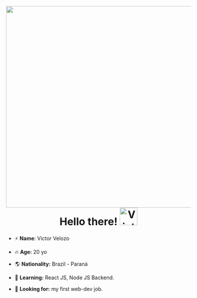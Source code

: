 
<!--
**VrituuRuby/VrituuRuby** is a ✨ _special_ ✨ repository because its `README.md` (this file) appears on your GitHub profile.
Here are some ideas to get you started:
- 🔭 I’m currently working on ...
- 🌱 I’m currently learning ...
- 👯 I’m looking to collaborate on ...
- 🤔 I’m looking for help with ...
- 💬 Ask me about ...
- 📫 How to reach me: ...
- 😄 Pronouns: ...
- ⚡ Fun fact: ...
If you reading this, I love you.
-->


<img align="right" height="550em" src="https://raw.githubusercontent.com/gist/VrituuRuby/b22e91fc0caaaf4e908c230b32359d0b/raw/fefb5b7d5bc5a494883f13dbdf10874164e401d7/githubcard.svg" />

<h1 align="center">Hello there! <img src="https://raw.githubusercontent.com/Tarikul-Islam-Anik/Animated-Fluent-Emojis/master/Emojis/Hand%20gestures/Victory%20Hand.png" alt="Victory Hand" width="48" height="48" /></h1>



- ⚡ **Name**: Victor Velozo

- 🔥 **Age:** 20 yo

- 🌎 **Nationality:** Brazil - Paraná

- 📔 **Learning:** React JS, Node JS Backend.

- 🔭 **Looking for:** my first web-dev job.
